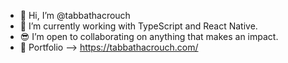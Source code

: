 - 👋 Hi, I’m @tabbathacrouch
- 🌱 I’m currently working with TypeScript and React Native.
- :sunglasses: I’m open to collaborating on anything that makes an impact. 
-  	:yellow_heart: Portfolio --> https://tabbathacrouch.com/

<!---
tabbathacrouch/tabbathacrouch is a ✨ special ✨ repository because its `README.md` (this file) appears on your GitHub profile.
You can click the Preview link to take a look at your changes.
--->
